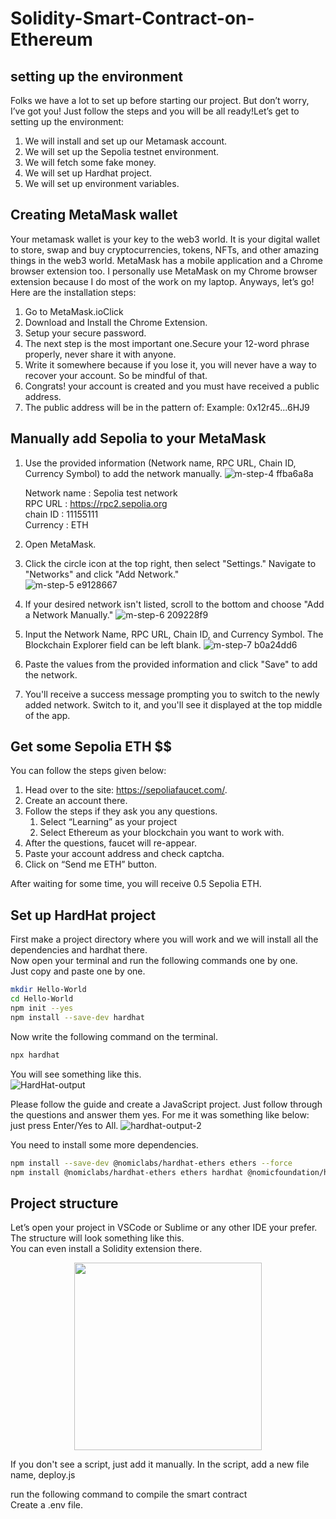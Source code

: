 # Solidity-Smart-Contract-on-Ethereum

## setting up the environment

Folks we have a lot to set up before starting our project. But don’t worry, I’ve got you! Just follow the steps and you will be all ready!Let’s get to setting up the environment:
1. We will install and set up our Metamask account.
2. We will set up the Sepolia testnet environment.
3. We will fetch some fake money.
4. We will set up Hardhat project.
5. We will set up environment variables.

## Creating MetaMask wallet

Your metamask wallet is your key to the web3 world. It is your digital wallet to store, swap and buy cryptocurrencies, tokens, NFTs, and other amazing things in the web3 world.
MetaMask has a mobile application and a Chrome browser extension too. I personally use MetaMask on my Chrome browser extension because I do most of the work on my laptop. Anyways, 
let’s go!  
Here are the installation steps:
1. Go to MetaMask.ioClick
2. Download and Install the Chrome Extension.
3. Setup your secure password.
4. The next step is the most important one.Secure your 12-word phrase properly, never share it with anyone.
5. Write it somewhere because if you lose it, you will never have a way to recover your account. So be mindful of that.
6. Congrats! your account is created and you must have received a public address.
7. The public address will be in the pattern of:
   Example: 0x12r45...6HJ9

## Manually add Sepolia to your MetaMask
1. Use the provided information (Network name, RPC URL, Chain ID, Currency Symbol) to add the network manually.
![m-step-4 ffba6a8a](https://github.com/Mohammed-Saleh-Ishaq/Solidity-Smart-Contract-on-Ethereum/assets/117186633/2e2c454d-bda1-4a57-b257-504bafe92f65)

    Network name : Sepolia test network  
    RPC URL : https://rpc2.sepolia.org </br>
    chain ID : 11155111 </br>
    Currency : ETH </br>
2. Open MetaMask. </br>
3. Click the circle icon at the top right, then select "Settings." Navigate to "Networks" and click "Add Network."</br>
![m-step-5 e9128667](https://github.com/Mohammed-Saleh-Ishaq/Solidity-Smart-Contract-on-Ethereum/assets/117186633/3b2f9952-f799-4aa2-9fae-0f2707481718)
4. If your desired network isn't listed, scroll to the bottom and choose "Add a Network Manually."
![m-step-6 209228f9](https://github.com/Mohammed-Saleh-Ishaq/Solidity-Smart-Contract-on-Ethereum/assets/117186633/2225af14-21bc-4101-a329-8734b193ebe2)
5. Input the Network Name, RPC URL, Chain ID, and Currency Symbol. The Blockchain Explorer field can be left blank.
![m-step-7 b0a24dd6](https://github.com/Mohammed-Saleh-Ishaq/Solidity-Smart-Contract-on-Ethereum/assets/117186633/63d90a77-9337-4a3a-b183-c6162c7cf153)
6. Paste the values from the provided information and click "Save" to add the network.
7. You'll receive a success message prompting you to switch to the newly added network. Switch to it, and you'll see it displayed at the top middle of the app.

## Get some Sepolia ETH $$
You can follow the steps given below:

1. Head over to the site: https://sepoliafaucet.com/.
2. Create an account there.
3. Follow the steps if they ask you any questions.
   1. Select “Learning” as your project
   2. Select Ethereum as your blockchain you want to work with.
4. After the questions, faucet will re-appear.
5. Paste your account address and check captcha.
6. Click on “Send me ETH” button.

After waiting for some time, you will receive 0.5 Sepolia ETH.

## Set up HardHat project
First make a project directory where you will work and we will install all the dependencies and hardhat there.  
Now open your terminal and run the following commands one by one.   
Just copy and paste one by one.
``` bash
mkdir Hello-World
cd Hello-World
npm init --yes
npm install --save-dev hardhat
```
Now write the following command on the terminal.
``` bash
npx hardhat
```
You will see something like this.  
![HardHat-output](https://github.com/Mohammed-Saleh-Ishaq/Solidity-Smart-Contract-on-Ethereum/assets/117186633/0519b075-4e2c-43f9-9f6c-b016ca873ff6)

Please follow the guide and create a JavaScript project. Just follow through the questions and answer them yes. For me it was something like below: just press Enter/Yes to All.
![hardhat-output-2](https://github.com/Mohammed-Saleh-Ishaq/Solidity-Smart-Contract-on-Ethereum/assets/117186633/04adc895-47a8-4e34-a306-e4a17064fa98)

You need to install some more dependencies.
``` bash
npm install --save-dev @nomiclabs/hardhat-ethers ethers --force
npm install @nomiclabs/hardhat-ethers ethers hardhat @nomicfoundation/hardhat-toolbox --force

```
## Project structure  
Let’s open your project in VSCode or Sublime or any other IDE your prefer. The structure will look something like this.  
You can even install a Solidity extension there.  
<p align ="center">
<img src="https://github.com/Mohammed-Saleh-Ishaq/Solidity-Smart-Contract-on-Ethereum/assets/117186633/127e6867-8315-41c4-8259-0e4fa4e768b0" width="300" height="300" />
</p>
If you don't see a script, just add it manually. In the script, add a new file name, deploy.js
  
  run the following command to compile the smart contract  
  Create a .env file.
